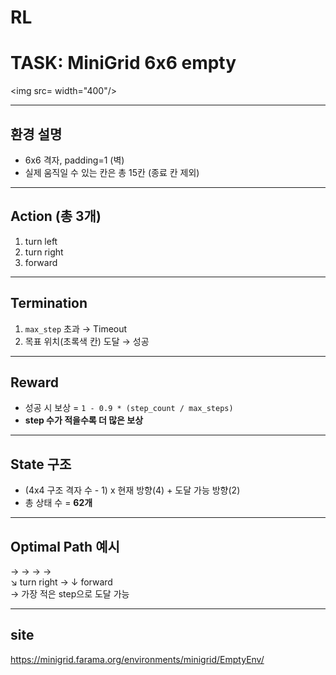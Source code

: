 # RL
# TASK: MiniGrid 6x6 empty

<img src= width="400"/>

---

## 환경 설명

- 6x6 격자, padding=1 (벽)
- 실제 움직일 수 있는 칸은 총 15칸 (종료 칸 제외)

---

## Action (총 3개)
1. turn left
2. turn right
3. forward

---

## Termination
1. `max_step` 초과 → Timeout
2. 목표 위치(초록색 칸) 도달 → 성공

---

## Reward
- 성공 시 보상 = `1 - 0.9 * (step_count / max_steps)`
- **step 수가 적을수록 더 많은 보상**

---

## State 구조
- (4x4 구조 격자 수 - 1) x 현재 방향(4) + 도달 가능 방향(2)
- 총 상태 수 = **62개**

---

## Optimal Path 예시
→ → → →  
↘ turn right → ↓ forward  
→ 가장 적은 step으로 도달 가능

---

## site
https://minigrid.farama.org/environments/minigrid/EmptyEnv/
